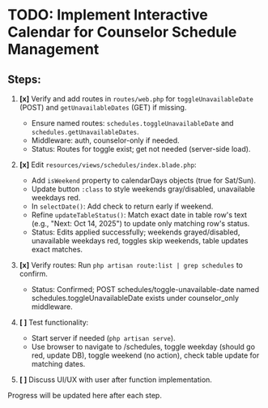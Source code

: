 # TODO: Implement Interactive Calendar for Counselor Schedule Management

## Steps:

1. **[x]** Verify and add routes in `routes/web.php` for `toggleUnavailableDate` (POST) and `getUnavailableDates` (GET) if missing.
   - Ensure named routes: `schedules.toggleUnavailableDate` and `schedules.getUnavailableDates`.
   - Middleware: auth, counselor-only if needed.
   - Status: Routes for toggle exist; get not needed (server-side load).

2. **[x]** Edit `resources/views/schedules/index.blade.php`:
   - Add `isWeekend` property to calendarDays objects (true for Sat/Sun).
   - Update button `:class` to style weekends gray/disabled, unavailable weekdays red.
   - In `selectDate()`: Add check to return early if weekend.
   - Refine `updateTableStatus()`: Match exact date in table row's text (e.g., "Next: Oct 14, 2025") to update only matching row's status.
   - Status: Edits applied successfully; weekends grayed/disabled, unavailable weekdays red, toggles skip weekends, table updates exact matches.

3. **[x]** Verify routes: Run `php artisan route:list | grep schedules` to confirm.
   - Status: Confirmed; POST schedules/toggle-unavailable-date named schedules.toggleUnavailableDate exists under counselor_only middleware.

4. **[ ]** Test functionality:
   - Start server if needed (`php artisan serve`).
   - Use browser to navigate to /schedules, toggle weekday (should go red, update DB), toggle weekend (no action), check table update for matching dates.

5. **[ ]** Discuss UI/UX with user after function implementation.

Progress will be updated here after each step.

